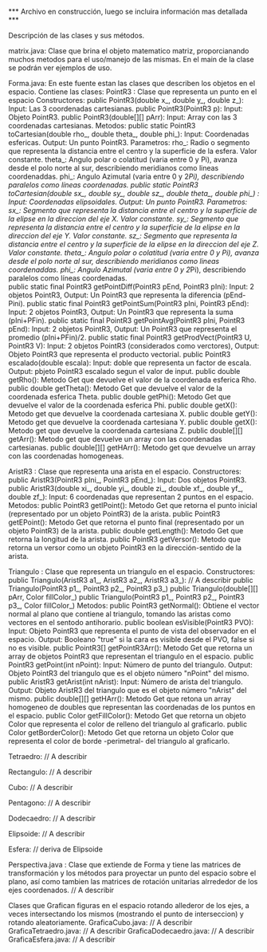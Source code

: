 *** Archivo en construcción, luego se incluira información mas detallada ***

Descripción de las clases y sus métodos.

matrix.java: Clase que brina el objeto matematico matriz, proporcianando muchos metodos para el uso/manejo de las mismas. En el main de la clase se podrán ver ejemplos de uso.

Forma.java: En este fuente estan las clases que describen los objetos en el espacio.
Contiene las clases:
PointR3 	: Clase que representa un punto en el espacio
			Constructores:
				public PointR3(double x_, double y_, double z_): Input: Las 3 coordenadas cartesianas.
				public PointR3(PointR3 p): Input: Objeto PointR3.
				public PointR3(double[][] pArr): Input: Array con las 3 coordenadas cartesianas.
			Metodos:
				public static PointR3 toCartesian(double rho_, double theta_, double phi_): Input: Coordenadas esfericas. Output: Un punto PointR3.
					Parametros:
					rho_: Radio o segmento que representa la distancia entre el centro y la superficie de la esfera. Valor constante.
					theta_: Angulo polar o colatitud (varia entre 0 y Pi), avanza desde el polo norte al sur, describiendo meridianos como lineas coordenaddas.
					phi_: Angulo Azimutal (varia entre 0 y 2*Pi), describiendo paralelos como líneas coordenadas.
				public static PointR3 toCartesian(double sx_, double sy_, double sz_, double theta_, double phi_) : Input: Coordenadas elipsoidales. Output: Un punto PointR3.
					Parametros:
					sx_: Segmento que representa la distancia entre el centro y la superficie de la elipse en la direccion del eje X. Valor constante.
					sy_: Segmento que representa la distancia entre el centro y la superficie de la elipse en la direccion del eje Y. Valor constante.
					sz_: Segmento que representa la distancia entre el centro y la superficie de la elipse en la direccion del eje Z. Valor constante.
					theta_: Angulo polar o colatitud (varia entre 0 y Pi), avanza desde el polo norte al sur, describiendo meridianos como lineas coordenaddas.
					phi_: Angulo Azimutal (varia entre 0 y 2*Pi), describiendo paralelos como líneas coordenadas.				
				public static final PointR3 getPointDiff(PointR3 pEnd, PointR3 pIni): Input: 2 objetos PointR3, Output: Un PointR3 que representa la diferencia (pEnd-Pini).
				public static final PointR3 getPointSum(PointR3 pIni, PointR3 pEnd): Input: 2 objetos PointR3, Output: Un PointR3 que representa la suma (pIni+PFin).
				public static final PointR3 getPointAvg(PointR3 pIni, PointR3 pEnd): Input: 2 objetos PointR3, Output: Un PointR3 que representa el promedio (pIni+PFin)/2.
				public static final PointR3 getProdVect(PointR3 U, PointR3 V): Input: 2 objetos PointR3 (considerados como verctores), Output: Objeto PointR3 que representa el producto vectorial.
				public PointR3 escalado(double escala): Input: doble que representa un factor de escala. Output: pbjeto PointR3 escalado segun el valor de input.
				public double getRho(): Metodo Get que devuelve el valor de la coordenada esferica Rho.
				public double getTheta(): Metodo Get que devuelve el valor de la coordenada esferica Theta.
				public double getPhi(): Metodo Get que devuelve el valor de la coordenada esferica Phi.
				public double getX(): Metodo get que devuelve la coordenada cartesiana X.
				public double getY(): Metodo get que devuelve la coordenada cartesiana Y.
				public double getX(): Metodo get que devuelve la coordenada cartesiana Z.
				public double[][] getArr(): Metodo get que devuelve un array con las coordenadas cartesianas.
				public double[][] getHArr(): Metodo get que devuelve un array con las coordenadas homogeneas.
				
AristR3		: Clase que representa una arista en el espacio.
			Constructores:
				public AristR3(PointR3 pIni_, PointR3 pEnd_): Input: Dos objetos PointR3.
				public AristR3(double xi_, double yi_, double zi_, double xf_, double yf_, double zf_): Input: 6 coordenadas que representan 2 puntos en el espacio.
			Metodos:
				public PointR3 getIPoint(): Metodo Get que retorna el punto inicial (representado por un objeto PointR3) de la arista.
				public PointR3 getEPoint(): Metodo Get que retorna el punto final (representado por un objeto PointR3) de la arista.
				public double getLength(): Metodo Get que retorna la longitud de la arista.
				public PointR3 getVersor(): Metodo que retorna un versor como un objeto PointR3 en la dirección-sentido de la arista.
				
Triangulo	: Clase que representa un triangulo en el espacio.
			Constructores:
				public Triangulo(AristR3 a1_, AristR3 a2_, AristR3 a3_): // A describir
				public Triangulo(PointR3 p1_, PointR3 p2_, PointR3 p3_)
				public Triangulo(double[][] pArr, Color fillColor_)
				public Triangulo(PointR3 p1_, PointR3 p2_, PointR3 p3_, Color fillColor_)
			Metodos:
				public PointR3 getNormal(): Obtiene el vector normal al plano que contiene al triangulo, tomando las aristas como vectores en el sentodo antihorario.
				public boolean esVisible(PointR3 PVO): Input: Objeto PointR3 que representa el punto de vista del observador en el espacio. Output: Booleano "true" si la cara es visible desde el PVO, false si no es visible.
				public PointR3[] getPointR3Arr(): Metodo Get que retorna un array de objetos PointR3 que representan el triangulo en el espacio.
				public PointR3 getPoint(int nPoint): Input: Número de punto del triangulo. Output: Objeto PointR3 del triangulo que es el objeto número "nPoint" del mismo.
				public AristR3 getArist(int nArist): Input: Número de arista del triangulo. Output: Objeto AristR3 del triangulo que es el objeto número "nArist" del mismo.
				public double[][] getHArr(): Metodo Get que retona un array homogeneo de doubles que representan las coordenadas de los puntos en el espacio.
				public Color getFillColor(): Metodo Get que retorna un objeto Color que representa el color de relleno del triangulo al graficarlo.
				public Color getBorderColor(): Metodo Get que retorna un objeto Color que representa el color de borde -perimetral- del triangulo al graficarlo.

Tetraedro: // A describir

Rectangulo: // A describir

Cubo: // A describir

Pentagono: // A describir

Dodecaedro: // A describir

Elipsoide: // A describir

Esfera: // deriva de Elipsoide

Perspectiva.java : Clase que extiende de Forma y tiene las matrices de transformación y los métodos para proyectar un punto del espacio sobre el plano, así como tambien las matrices de rotación unitarias alrrededor de los ejes coordenados.
// A describir

Clases que Grafican figuras en el espacio rotando allederor de los ejes, a veces intersectando los mismos (mostrando el punto de interseccion) y rotando aleatoriamente.
GraficaCubo.java: // A describir
GraficaTetraedro.java: // A describir
GraficaDodecaedro.java: // A describir
GraficaEsfera.java: // A describir